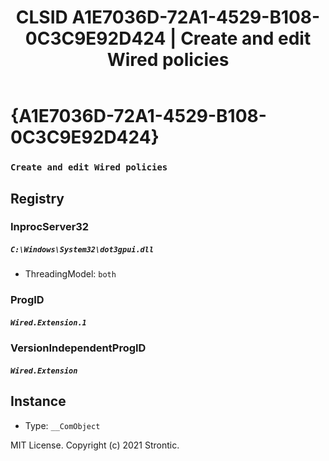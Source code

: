 ﻿---
title: "CLSID A1E7036D-72A1-4529-B108-0C3C9E92D424 | Create and edit Wired policies"
excerpt: What is COM-Object CLSID A1E7036D-72A1-4529-B108-0C3C9E92D424?
---

# {A1E7036D-72A1-4529-B108-0C3C9E92D424}

### `Create and edit Wired policies`

## Registry


### InprocServer32

##### `C:\Windows\System32\dot3gpui.dll`
* ThreadingModel: `both`

### ProgID

##### `Wired.Extension.1`

### VersionIndependentProgID

##### `Wired.Extension`

## Instance

* Type: `__ComObject`

MIT License. Copyright (c) 2021 Strontic.


